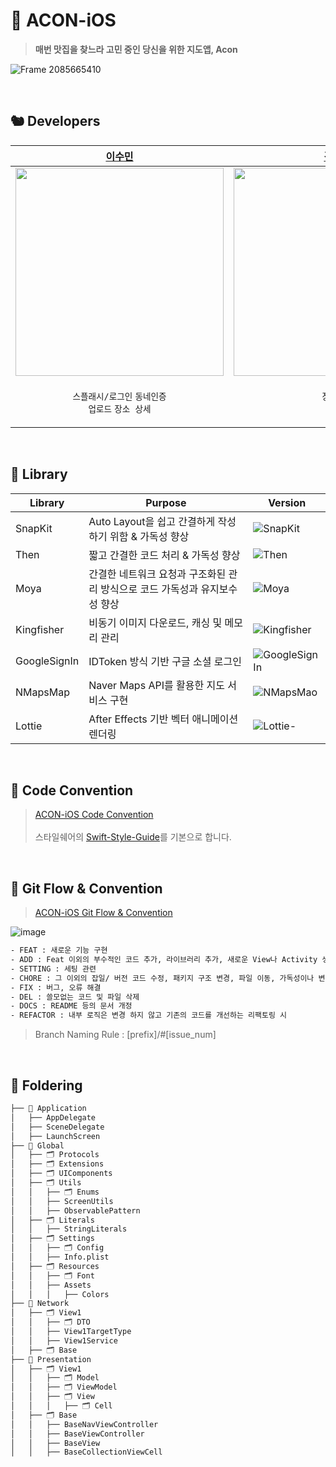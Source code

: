 # 🌰 ACON-iOS

> **매번 맛집을 찾느라 고민 중인 당신을 위한 지도앱, Acon**

![Frame 2085665410](https://github.com/user-attachments/assets/6d1640b2-1b26-42ae-9eb0-2887960c8f2c)


<br/>

## 🐿️ Developers
| [이수민](https://github.com/cirtuare) | [김유림](https://github.com/yurim830) | [안재현](https://github.com/Ohjackson) | 
| --- | --- | --- |
| <img src="https://github.com/user-attachments/assets/b4ff5177-333e-48c5-9295-95154c7b5275" width="333"/> | <img src="https://github.com/user-attachments/assets/10e57e7b-610a-4d74-b316-79259a55782e" width="333"/> | <img src="https://github.com/user-attachments/assets/55e7f196-623e-4cb4-b800-2cd40c77f8d5" width="333"/> | 
| <p align="center">`스플래시/로그인` `동네인증` <br>`업로드` `장소 상세`</p> | <p align="center">`장소탐색` <br>`필터링`</p> | <p align="center">`취향탐색` <br>`알럿`</p> |

<br/>


## 🥜 Library
| Library | Purpose        | Version                                            |
| ------------------- | ------------------------ | ------------------------------------------------------------ |
| SnapKit             | Auto Layout을 쉽고 간결하게 작성하기 위함 & 가독성 향상| ![SnapKit](https://img.shields.io/badge/SnapKit-5.7.1-purple) |
| Then                | 짧고 간결한 코드 처리 & 가독성 향상   | ![Then](https://img.shields.io/badge/Then-3.0.0-white) |
| Moya           | 간결한 네트워크 요청과 구조화된 관리 방식으로 코드 가독성과 유지보수성 향상        | ![Moya](https://img.shields.io/badge/Moya-15.0.3-pink) |
| Kingfisher          | 비동기 이미지 다운로드, 캐싱 및 메모리 관리   | ![Kingfisher](https://img.shields.io/badge/Kingfisher-8.1.3-yellow) |
| GoogleSignIn          | IDToken 방식 기반 구글 소셜 로그인  | ![GoogleSignIn](https://img.shields.io/badge/GoogleSignIn-8.0.0-orange) |
| NMapsMap          | Naver Maps API를 활용한 지도 서비스 구현 | ![NMapsMao](https://img.shields.io/badge/NMapsMap-3.19.0-green) |
| Lottie        | After Effects 기반 벡터 애니메이션 렌더링 | ![Lottie-](https://img.shields.io/badge/Lottie-4.5.1-skyblue) |


<br/>

## 🥜 Code Convention
> [ACON-iOS Code Convention](https://stripe-shoemaker-907.notion.site/acon-ios-code-convention?pvs=4)
<br/><br/> 스타일쉐어의 [Swift-Style-Guide](https://github.com/StyleShare/swift-style-guide)를 기본으로 합니다.


<br/>


## 🥜 Git Flow & Convention
> [ACON-iOS Git Flow & Convention](https://stripe-shoemaker-907.notion.site/acon-ios-git-flow-convention?pvs=4)

![image](https://github.com/user-attachments/assets/3f566073-2e68-4375-90fe-f4dd529c65f7)

```bash
- FEAT : 새로운 기능 구현
- ADD : Feat 이외의 부수적인 코드 추가, 라이브러리 추가, 새로운 View나 Activity 생성
- SETTING : 세팅 관련
- CHORE : 그 이외의 잡일/ 버전 코드 수정, 패키지 구조 변경, 파일 이동, 가독성이나 변수명, reformat 등
- FIX : 버그, 오류 해결
- DEL : 쓸모없는 코드 및 파일 삭제
- DOCS : README 등의 문서 개정
- REFACTOR : 내부 로직은 변경 하지 않고 기존의 코드를 개선하는 리팩토링 시
```
> Branch Naming Rule : [prefix]/#[issue_num]

<br/>


## 🥜 Foldering
```bash
├── 📁 Application
│   ├── AppDelegate
│   ├── SceneDelegate
│   ├── LaunchScreen
├── 📁 Global
│   ├── 🗂️ Protocols
│   ├── 🗂️ Extensions
│   ├── 🗂️ UIComponents
│   ├── 🗂️ Utils
│   │   ├── 🗂️ Enums
│   │   ├── ScreenUtils
│   │   ├── ObservablePattern
│   ├── 🗂️ Literals
│   │   ├── StringLiterals
│   ├── 🗂️ Settings
│   │   ├── 🗂️ Config
│   │   ├── Info.plist
│   ├── 🗂️ Resources
│   │   ├── 🗂️ Font
│   │   ├── Assets
│   │   │   ├── Colors
├── 📁 Network
│   ├── 🗂️ View1
│   │   ├── 🗂️ DTO
│   │   ├── View1TargetType
│   │   ├── View1Service
│   ├── 🗂️ Base
├── 📁 Presentation
│   ├── 🗂️ View1
│   │   ├── 🗂️ Model
│   │   ├── 🗂️ ViewModel
│   │   ├── 🗂️ View
│   │   │   ├── 🗂️ Cell
│   ├── 🗂️ Base
│   │   ├── BaseNavViewController
│   │   ├── BaseViewController
│   │   ├── BaseView
│   │   ├── BaseCollectionViewCell


```

<br/><br/>
